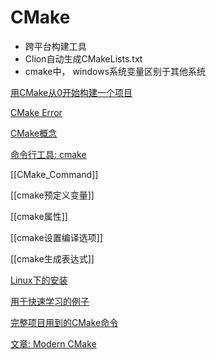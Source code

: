 # CMake 

- 跨平台构建工具
- Clion自动生成CMakeLists.txt
- cmake中， windows系统变量区别于其他系统

[用CMake从0开始构建一个项目](CMake_From_Zero_To_One.md)

[CMake Error](CMake_Errors.md)

[CMake概念](CMake_Concept.md)

[命令行工具: cmake](CMake_Command_Line_Tools.md)
  
[[CMake_Command]]

[[cmake预定义变量]]

[[cmake属性]]

[[cmake设置编译选项]]

[[cmake生成表达式]]

[Linux下的安装](CMake_Install_On_Linux.md)

[用于快速学习的例子](CMake_Example.md)

[完整项目用到的CMake命令](CMake_Learn_From_Large_Project.md)

[文章: Modern CMake](CMake_Article_1.md)


